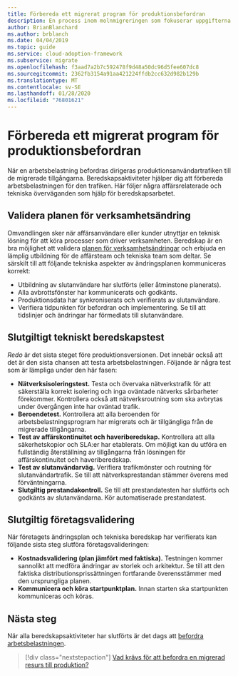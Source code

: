 ```yaml
---
title: Förbereda ett migrerat program för produktionsbefordran
description: En process inom molnmigreringen som fokuserar uppgifterna för att migrera arbetsbelastningar till molnet.
author: BrianBlanchard
ms.author: brblanch
ms.date: 04/04/2019
ms.topic: guide
ms.service: cloud-adoption-framework
ms.subservice: migrate
ms.openlocfilehash: f3aad7a2b7c592478f9d48a50dc96d5fee607dc8
ms.sourcegitcommit: 2362fb3154a91aa421224ffdb2cc632d982b129b
ms.translationtype: MT
ms.contentlocale: sv-SE
ms.lasthandoff: 01/28/2020
ms.locfileid: "76801621"
---
```

# <a name="prepare-a-migrated-application-for-production-promotion"></a>Förbereda ett migrerat program för produktionsbefordran

När en arbetsbelastning befordras dirigeras produktionsanvändartrafiken till de migrerade tillgångarna. Beredskapsaktiviteter hjälper dig att förbereda arbetsbelastningen för den trafiken. Här följer några affärsrelaterade och tekniska överväganden som hjälp för beredskapsarbetet.

## <a name="validate-the-business-change-plan"></a>Validera planen för verksamhetsändring

Omvandlingen sker när affärsanvändare eller kunder utnyttjar en teknisk lösning för att köra processer som driver verksamheten. Beredskap är en bra möjlighet att validera [planen för verksamhetsändringar](./business-change-plan.md) och erbjuda en lämplig utbildning för de affärsteam och tekniska team som deltar. Se särskilt till att följande tekniska aspekter av ändringsplanen kommuniceras korrekt:

- Utbildning av slutanvändare har slutförts (eller åtminstone planerats).
- Alla avbrottsfönster har kommunicerats och godkänts.
- Produktionsdata har synkroniserats och verifierats av slutanvändare.
- Verifiera tidpunkten för befordran och implementering. Se till att tidslinjer och ändringar har förmedlats till slutanvändare.

## <a name="final-technical-readiness-tests"></a>Slutgiltigt tekniskt beredskapstest

*Redo* är det sista steget före produktionsversionen. Det innebär också att det är den sista chansen att testa arbetsbelastningen. Följande är några test som är lämpliga under den här fasen:

- **Nätverksisoleringstest.** Testa och övervaka nätverkstrafik för att säkerställa korrekt isolering och inga oväntade nätverks sårbarheter förekommer. Kontrollera också att nätverksroutning som ska avbrytas under övergången inte har oväntad trafik.
- **Beroendetest.** Kontrollera att alla beroenden för arbetsbelastningsprogram har migrerats och är tillgängliga från de migrerade tillgångarna.
- **Test av affärskontinuitet och haveriberedskap.** Kontrollera att alla säkerhetskopior och SLA:er har etablerats. Om möjligt kan du utföra en fullständig återställning av tillgångarna från lösningen för affärskontinuitet och haveriberedskap.
- **Test av slutanvändarväg.** Verifiera trafikmönster och routning för slutanvändartrafik. Se till att nätverksprestandan stämmer överens med förväntningarna.
- **Slutgiltig prestandakontroll.** Se till att prestandatesten har slutförts och godkänts av slutanvändarna. Kör automatiserade prestandatest.

## <a name="final-business-validation"></a>Slutgiltig företagsvalidering

När företagets ändringsplan och tekniska beredskap har verifierats kan följande sista steg slutföra företagsvalideringen:

- **Kostnadsvalidering (plan jämfört med faktiska).** Testningen kommer sannolikt att medföra ändringar av storlek och arkitektur. Se till att den faktiska distributionsprissättningen fortfarande överensstämmer med den ursprungliga planen.
- **Kommunicera och köra startpunktplan.** Innan starten ska startpunkten kommuniceras och köras.

## <a name="next-steps"></a>Nästa steg

När alla beredskapsaktiviteter har slutförts är det dags att [befordra arbetsbelastningen](./promote.md).

> [!div class="nextstepaction"]
> [Vad krävs för att befordra en migrerad resurs till produktion?](./promote.md)

